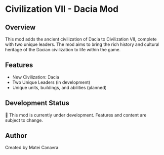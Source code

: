 # Civilization VII - Dacia Mod

## Overview
This mod adds the ancient civilization of Dacia to Civilization VII, complete with two unique leaders. The mod aims to bring the rich history and cultural heritage of the Dacian civilization to life within the game.

## Features
* New Civilization: Dacia
* Two Unique Leaders (in development)
* Unique units, buildings, and abilities (planned)

## Development Status
🚧 This mod is currently under development. Features and content are subject to change.

## Author
Created by Matei Canavra
